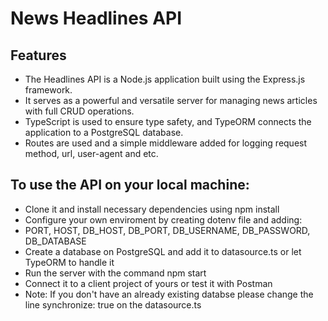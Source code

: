 # News Headlines API

## Features

- The Headlines API is a Node.js application built using the Express.js framework.
- It serves as a powerful and versatile server for managing news articles with full CRUD operations.
- TypeScript is used to ensure type safety, and TypeORM connects the application to a PostgreSQL database.
- Routes are used and a simple middleware added for logging request method, url, user-agent and etc.

## To use the API on your local machine:

- Clone it and install necessary dependencies using npm install
- Configure your own enviroment by creating dotenv file and adding:
- PORT, HOST, DB_HOST, DB_PORT, DB_USERNAME, DB_PASSWORD, DB_DATABASE
- Create a database on PostgreSQL and add it to datasource.ts or let TypeORM to handle it
- Run the server with the command npm start
- Connect it to a client project of yours or test it with Postman
- Note: If you don't have an already existing databse please change the line synchronize: true on the datasource.ts
